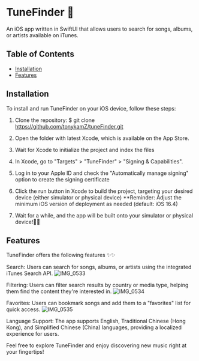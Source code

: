 # TuneFinder 🎵
An iOS app written in SwiftUI that allows users to search for songs, albums, or artists available on iTunes.

## Table of Contents

- [Installation](#installation)
- [Features](#features)

## Installation

To install and run TuneFinder on your iOS device, follow these steps:

1. Clone the repository:
$ git clone https://github.com/tonykamZ/tuneFinder.git

2. Open the folder with latest Xcode, which is available on the App Store.

3. Wait for Xcode to initialize the project and index the files

4. In Xcode, go to "Targets" > "TuneFinder" > "Signing & Capabilities".

5. Log in to your Apple ID and check the "Automatically manage signing" option to create the signing certificate

6. Click the run button in Xcode to build the project, targeting your desired device (either simulator or physical device)
   **Reminder: Adjust the minimum iOS version of deployment as needed (default: iOS 16.4)

7. Wait for a while, and the app will be built onto your simulator or physical device!🎉🎉

## Features

TuneFinder offers the following features ✨✨

Search: Users can search for songs, albums, or artists using the integrated iTunes Search API.
![IMG_0533](https://github.com/tonykamZ/tuneFinder/assets/67361009/f8ab2269-c949-44af-aae4-ef725f7baa9e)

Filtering: Users can filter search results by country or media type, helping them find the content they're interested in.
![IMG_0534](https://github.com/tonykamZ/tuneFinder/assets/67361009/9aa1356d-007e-43fd-ba0d-d932bd5e9e4b)

Favorites: Users can bookmark songs and add them to a "favorites" list for quick access.
![IMG_0535](https://github.com/tonykamZ/tuneFinder/assets/67361009/ed7d3bcc-1eff-4e3f-b292-5afa3ded203e)

Language Support: The app supports English, Traditional Chinese (Hong Kong), and Simplified Chinese (China) languages, providing a localized experience for users.


Feel free to explore TuneFinder and enjoy discovering new music right at your fingertips!


